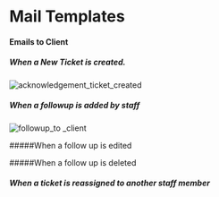 # Mail Templates

#### Emails to Client

##### When a New Ticket is created.

![acknowledgement_ticket_created](https://cloud.githubusercontent.com/assets/8191145/6556298/8dbfe5ba-c692-11e4-81a6-fcebe986a059.png)


##### When a followup is added  by staff
![followup_to _client](https://cloud.githubusercontent.com/assets/8191145/6557747/64170b20-c69d-11e4-97e6-8fc88bbfbf91.png)


#####When a follow up is edited


#####When a follow up is deleted


##### When a ticket is reassigned to another staff member
